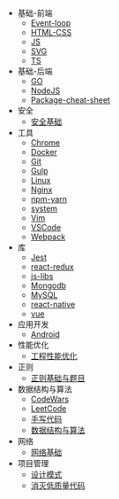 * 基础-前端
    * [Event-loop](基础-前端/Event-loop/Event-loop.md)
    * [HTML-CSS](基础-前端/HTML-CSS/HTML-CSS.md)
    * [JS](基础-前端/JS/JS.md)
    * [SVG](基础-前端/SVG/SVG.md)
    * [TS](基础-前端/TS/TS.md)
* 基础-后端
    * [GO](基础-后端/Go.md)
    * [NodeJS](基础-后端/NodeJS.md)
    * [Package-cheat-sheet](基础-后端/package-cheat-sheet.md)
* 安全
    * [安全基础](安全/安全基础.md)
* 工具
    * [Chrome](工具/Chrome.md)
    * [Docker](工具/Docker.md)
    * [Git](工具/Git.md)
    * [Gulp](工具/Gulp.md)
    * [Linux](工具/Linux.md)
    * [Nginx](工具/Nginx.md)
    * [npm-yarn](工具/npm-yarn.md)
    * [system](工具/system.md)
    * [Vim](工具/Vim.md)
    * [VSCode](工具/VSCode)
    * [Webpack](工具/Webpack.md)
* 库
    * [Jest](库/Jest/Jest.md)
    * [react-redux](库/react-redux/react-redux.md)
    * [js-libs](库/js-libs.md)
    * [Mongodb](库/Mongodb.md)
    * [MySQL](库/MySQL.md)
    * [react-native](库/react-native.md)
    * [vue](库/vue.md)
* 应用开发
    * [Android](应用开发/Android.md)
* 性能优化
    * [工程性能优化](性能优化/工程性能优化.md)
* 正则
    * [正则基础与题目](正则/正则基础与题目.md)
* 数据结构与算法
    * [CodeWars](数据结构与算法/CodeWars.md)
    * [LeetCode](数据结构与算法/LeetCode.md)
    * [手写代码](数据结构与算法/手写代码.md)
    * [数据结构与算法](数据结构与算法/数据结构与算法.md)
* 网络
    * [网络基础](网络/网络基础.md)
* 项目管理
    * [设计模式](项目管理/设计模式.md)
    * [消灭低质量代码](项目管理/消灭低质量代码.md)
